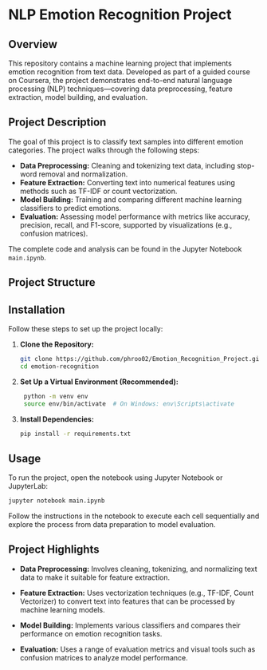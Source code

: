 # NLP Emotion Recognition Project

## Overview

This repository contains a machine learning project that implements emotion recognition from text data. Developed as part of a guided course on Coursera, the project demonstrates end-to-end natural language processing (NLP) techniques—covering data preprocessing, feature extraction, model building, and evaluation.

## Project Description

The goal of this project is to classify text samples into different emotion categories. The project walks through the following steps:
- **Data Preprocessing:** Cleaning and tokenizing text data, including stop-word removal and normalization.
- **Feature Extraction:** Converting text into numerical features using methods such as TF-IDF or count vectorization.
- **Model Building:** Training and comparing different machine learning classifiers to predict emotions.
- **Evaluation:** Assessing model performance with metrics like accuracy, precision, recall, and F1-score, supported by visualizations (e.g., confusion matrices).

The complete code and analysis can be found in the Jupyter Notebook `main.ipynb`.

## Project Structure


## Installation

Follow these steps to set up the project locally:

1. **Clone the Repository:**

   ```bash
   git clone https://github.com/phroo02/Emotion_Recognition_Project.git
   cd emotion-recognition
   
2. **Set Up a Virtual Environment (Recommended):**
   ```bash
    python -m venv env
    source env/bin/activate  # On Windows: env\Scripts\activate


3. **Install Dependencies:**
    ```bash
    pip install -r requirements.txt

## Usage
To run the project, open the notebook using Jupyter Notebook or JupyterLab:
  ```bash
  jupyter notebook main.ipynb
```
Follow the instructions in the notebook to execute each cell sequentially and explore the process from data preparation to model evaluation.


## Project Highlights

- **Data Preprocessing:** Involves cleaning, tokenizing, and normalizing text data to make it suitable for feature extraction.

- **Feature Extraction:** Uses vectorization techniques (e.g., TF-IDF, Count Vectorizer) to convert text into features that can be processed by machine learning models.


- **Model Building:** Implements various classifiers and compares their performance on emotion recognition tasks.

- **Evaluation:** Uses a range of evaluation metrics and visual tools such as confusion matrices to analyze model performance.















